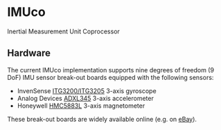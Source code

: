 IMUco
=====
Inertial Measurement Unit Coprocessor


Hardware
--------
The current IMUco implementation supports nine degrees of freedom (9 DoF) IMU sensor break-out boards equipped with the following sensors:
* InvenSense [ITG3200/ITG3205](http://invensense.com/mems/gyro/itg3200.html) 3-axis gyroscope
* Analog Devices [ADXL345](http://www.analog.com/en/mems-sensors/mems-inertial-sensors/adxl345/products/product.html) 3-axis accelerometer
* Honeywell [HMC5883L](http://www51.honeywell.com/aero/common/documents/myaerospacecatalog-documents/Defense_Brochures-documents/HMC5883L_3-Axis_Digital_Compass_IC.pdf) 3-axis magnetometer

These break-out boards are widely available online (e.g. on [eBay](http://www.ebay.co.uk/itm/130988986740)).
